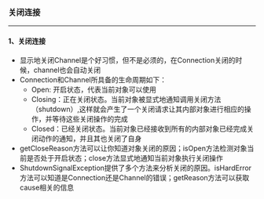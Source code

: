 ### 关闭连接

---

#### 1、关闭连接

- 显示地关闭Channel是个好习惯，但不是必须的，在Connection关闭的时候，channel也会自动关闭
- Connection和Channel所具备的生命周期如下：
  - Open: 开启状态，代表当前对象可以使用
  - Closing：正在关闭状态。当前对象被显式地通知调用关闭方法（shutdown）,这样就会产生了一个关闭请求让其内部对象进行相应的操作，并等待这些关闭操作的完成
  - Closed：已经关闭状态。当前对象已经接收到所有的内部对象已经完成关闭动作的通知，并且其也关闭了自身
- getCloseReason方法可以让你知道对象关闭的原因；isOpen方法检测对象当前是否处于开启状态；close方法显式地通知当前对象执行关闭操作
- ShutdownSignalException提供了多个方法来分析关闭的原因。isHardError方法可以知道是Connection还是Channel的错误；getReason方法可以获取cause相关的信息